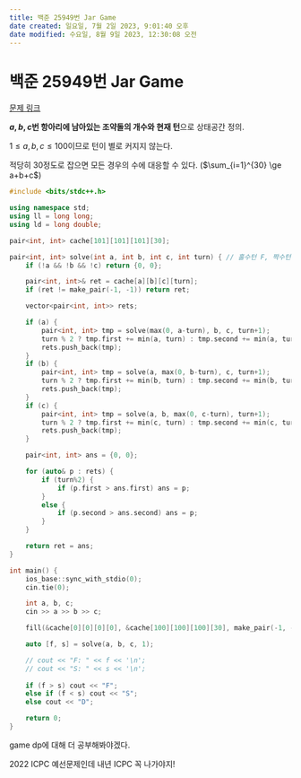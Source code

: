 ```yaml
---
title: 백준 25949번 Jar Game
date created: 일요일, 7월 2일 2023, 9:01:40 오후
date modified: 수요일, 8월 9일 2023, 12:30:08 오전
---
```

# 백준 25949번 Jar Game

[문제 링크](https://www.acmicpc.net/problem/25949)

**$a, b, c$번 항아리에 남아있는 조약돌의 개수와 현재 턴**으로 상태공간 정의.

$1 \le a, b, c \le 100$이므로 턴이 별로 커지지 않는다.

적당히 30정도로 잡으면 모든 경우의 수에 대응할 수 있다.  ($\sum_{i=1}^{30} \ge a+b+c$)

```cpp
#include <bits/stdc++.h>

using namespace std;
using ll = long long;
using ld = long double;

pair<int, int> cache[101][101][101][30];

pair<int, int> solve(int a, int b, int c, int turn) { // 홀수턴 F, 짝수턴 S
    if (!a && !b && !c) return {0, 0};

    pair<int, int>& ret = cache[a][b][c][turn];
    if (ret != make_pair(-1, -1)) return ret;

    vector<pair<int, int>> rets;

    if (a) {
        pair<int, int> tmp = solve(max(0, a-turn), b, c, turn+1);
        turn % 2 ? tmp.first += min(a, turn) : tmp.second += min(a, turn);
        rets.push_back(tmp);
    }
    if (b) {
        pair<int, int> tmp = solve(a, max(0, b-turn), c, turn+1);
        turn % 2 ? tmp.first += min(b, turn) : tmp.second += min(b, turn);
        rets.push_back(tmp);
    }
    if (c) {
        pair<int, int> tmp = solve(a, b, max(0, c-turn), turn+1);
        turn % 2 ? tmp.first += min(c, turn) : tmp.second += min(c, turn);
        rets.push_back(tmp);
    }

    pair<int, int> ans = {0, 0};

    for (auto& p : rets) {
        if (turn%2) {
            if (p.first > ans.first) ans = p;
        }
        else {
            if (p.second > ans.second) ans = p;
        }
    }

    return ret = ans;
}

int main() {
    ios_base::sync_with_stdio(0);
    cin.tie(0);

    int a, b, c;    
    cin >> a >> b >> c;

    fill(&cache[0][0][0][0], &cache[100][100][100][30], make_pair(-1, -1));

    auto [f, s] = solve(a, b, c, 1);

    // cout << "F: " << f << '\n';
    // cout << "S: " << s << '\n';
    
    if (f > s) cout << "F";
    else if (f < s) cout << "S";
    else cout << "D";

    return 0;
}
```

game dp에 대해 더 공부해봐야겠다.

2022 ICPC 예선문제인데 내년 ICPC 꼭 나가야지!
